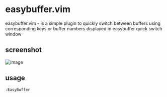 easybuffer.vim
==============

easybuffer.vim - is a simple plugin to quickly switch between buffers using corresponding
keys or buffer numbers displayed in easybuffer quick switch window  

screenshot
----------
![image](http://imgur.com/qYSaW.png)

usage
-----

    :EasyBuffer
